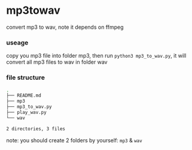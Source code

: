 # mp3towav

convert mp3 to wav, note it depends on ffmpeg

### useage 

copy you mp3 file into folder mp3, then run `python3 mp3_to_wav.py`, it will convert all mp3 files to wav in folder wav


### file structure

```bash
.
├── README.md
├── mp3
├── mp3_to_wav.py
├── play_wav.py
└── wav

2 directories, 3 files
```

note: you should create 2 folders by yourself: `mp3` & `wav`